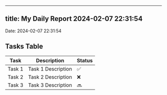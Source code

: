 
---
title: My Daily Report 2024-02-07 22:31:54
---

Date: 2024-02-07 22:31:54

## Tasks Table

| Task | Description | Status |
|------|-------------|--------|
| Task 1 | Task 1 Description | ✅ |
| Task 2 | Task 2 Description | ❌ |
| Task 3 | Task 3 Description | 🔜 |
